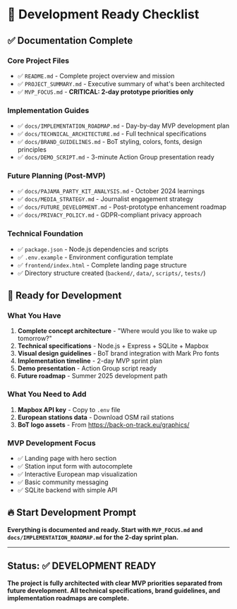 # 🚀 Development Ready Checklist

## ✅ Documentation Complete

### Core Project Files
- ✅ `README.md` - Complete project overview and mission
- ✅ `PROJECT_SUMMARY.md` - Executive summary of what's been architected
- ✅ `MVP_FOCUS.md` - **CRITICAL: 2-day prototype priorities only**

### Implementation Guides
- ✅ `docs/IMPLEMENTATION_ROADMAP.md` - Day-by-day MVP development plan
- ✅ `docs/TECHNICAL_ARCHITECTURE.md` - Full technical specifications
- ✅ `docs/BRAND_GUIDELINES.md` - BoT styling, colors, fonts, design principles
- ✅ `docs/DEMO_SCRIPT.md` - 3-minute Action Group presentation ready

### Future Planning (Post-MVP)
- ✅ `docs/PAJAMA_PARTY_KIT_ANALYSIS.md` - October 2024 learnings
- ✅ `docs/MEDIA_STRATEGY.md` - Journalist engagement strategy
- ✅ `docs/FUTURE_DEVELOPMENT.md` - Post-prototype enhancement roadmap
- ✅ `docs/PRIVACY_POLICY.md` - GDPR-compliant privacy approach

### Technical Foundation
- ✅ `package.json` - Node.js dependencies and scripts
- ✅ `.env.example` - Environment configuration template
- ✅ `frontend/index.html` - Complete landing page structure
- ✅ Directory structure created (`backend/`, `data/`, `scripts/`, `tests/`)

## 🎯 Ready for Development

### What You Have
1. **Complete concept architecture** - "Where would you like to wake up tomorrow?"
2. **Technical specifications** - Node.js + Express + SQLite + Mapbox
3. **Visual design guidelines** - BoT brand integration with Mark Pro fonts
4. **Implementation timeline** - 2-day MVP sprint plan
5. **Demo presentation** - Action Group script ready
6. **Future roadmap** - Summer 2025 development path

### What You Need to Add
1. **Mapbox API key** - Copy to `.env` file
2. **European stations data** - Download OSM rail stations
3. **BoT logo assets** - From https://back-on-track.eu/graphics/

### MVP Development Focus
- ✅ Landing page with hero section
- ✅ Station input form with autocomplete
- ✅ Interactive European map visualization
- ✅ Basic community messaging
- ✅ SQLite backend with simple API

## 🔥 Start Development Prompt

**Everything is documented and ready. Start with `MVP_FOCUS.md` and `docs/IMPLEMENTATION_ROADMAP.md` for the 2-day sprint plan.**

---

## Status: ✅ **DEVELOPMENT READY**

**The project is fully architected with clear MVP priorities separated from future development. All technical specifications, brand guidelines, and implementation roadmaps are complete.**
